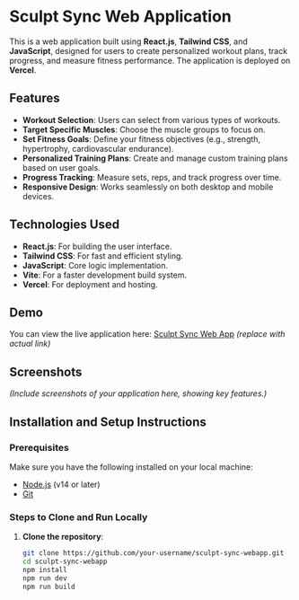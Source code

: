 # Sculpt Sync Web Application

This is a web application built using **React.js**, **Tailwind CSS**, and **JavaScript**, designed for users to create personalized workout plans, track progress, and measure fitness performance. The application is deployed on **Vercel**.

## Features

- **Workout Selection**: Users can select from various types of workouts.
- **Target Specific Muscles**: Choose the muscle groups to focus on.
- **Set Fitness Goals**: Define your fitness objectives (e.g., strength, hypertrophy, cardiovascular endurance).
- **Personalized Training Plans**: Create and manage custom training plans based on user goals.
- **Progress Tracking**: Measure sets, reps, and track progress over time.
- **Responsive Design**: Works seamlessly on both desktop and mobile devices.

## Technologies Used

- **React.js**: For building the user interface.
- **Tailwind CSS**: For fast and efficient styling.
- **JavaScript**: Core logic implementation.
- **Vite**: For a faster development build system.
- **Vercel**: For deployment and hosting.

## Demo

You can view the live application here: [Sculpt Sync Web App](https://your-app.vercel.app) *(replace with actual link)*

## Screenshots

*(Include screenshots of your application here, showing key features.)*

## Installation and Setup Instructions

### Prerequisites

Make sure you have the following installed on your local machine:

- [Node.js](https://nodejs.org/) (v14 or later)
- [Git](https://git-scm.com/)

### Steps to Clone and Run Locally

1. **Clone the repository**:

   ```bash
   git clone https://github.com/your-username/sculpt-sync-webapp.git
   cd sculpt-sync-webapp
   npm install
   npm run dev
   npm run build
